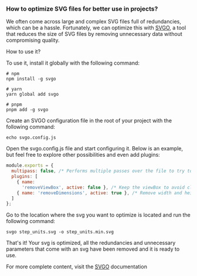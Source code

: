 ### How to optimize SVG files for better use in projects?

We often come across large and complex SVG files full of redundancies, which can be a hassle. Fortunately, we can optimize this with [SVGO](https://svgo.dev/), a tool that reduces the size of SVG files by removing unnecessary data without compromising quality.

How to use it?

To use it, install it globally with the following command:

```shell
# npm
npm install -g svgo

# yarn
yarn global add svgo

# pnpm
pnpm add -g svgo
```
Create an SVGO configuration file in the root of your project with the following command:

```shell
echo svgo.config.js
```
Open the svgo.config.js file and start configuring it. Below is an example, but feel free to explore other possibilities and even add plugins:

```js
module.exports = {
  multipass: false, /* Performs multiple passes over the file to try to find more possible optimizations.*/
  plugins: [
    { name: 
      'removeViewBox', active: false }, /* Keep the viewBox to avoid clipping. */
    { name: 'removeDimensions', active: true }, /* Remove width and height to allow scalability. */
  ]
};
```
Go to the location where the svg you want to optimize is located and run the following command:
```shell
svgo step_units.svg -o step_units.min.svg
```
That's it! Your svg is optimized, all the redundancies and unnecessary parameters that come with an svg have been removed and it is ready to use.

For more complete content, visit the [SVGO](https://github.com/svg/svgo) documentation